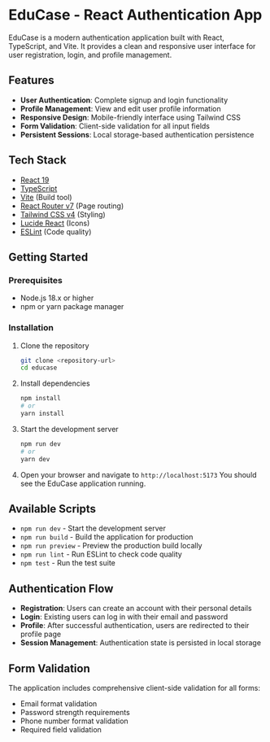 # EduCase - React Authentication App

EduCase is a modern authentication application built with React, TypeScript, and Vite. It provides a clean and responsive user interface for user registration, login, and profile management.

## Features

- **User Authentication**: Complete signup and login functionality
- **Profile Management**: View and edit user profile information
- **Responsive Design**: Mobile-friendly interface using Tailwind CSS
- **Form Validation**: Client-side validation for all input fields
- **Persistent Sessions**: Local storage-based authentication persistence

## Tech Stack

- [React 19](https://react.dev/)
- [TypeScript](https://www.typescriptlang.org/)
- [Vite](https://vitejs.dev/) (Build tool)
- [React Router v7](https://reactrouter.com/) (Page routing)
- [Tailwind CSS v4](https://tailwindcss.com/) (Styling)
- [Lucide React](https://lucide.dev/) (Icons)
- [ESLint](https://eslint.org/) (Code quality)

## Getting Started

### Prerequisites

- Node.js 18.x or higher
- npm or yarn package manager

### Installation

1. Clone the repository
   ```bash
   git clone <repository-url>
   cd educase

2. Install dependencies
   ```bash
   npm install
   # or
   yarn install
   ```

3. Start the development server
   ```bash
   npm run dev
   # or
   yarn dev
   ```

4. Open your browser and navigate to `http://localhost:5173`
   You should see the EduCase application running.



## Available Scripts

- `npm run dev` - Start the development server
- `npm run build` - Build the application for production
- `npm run preview` - Preview the production build locally
- `npm run lint` - Run ESLint to check code quality
- `npm test` - Run the test suite


## Authentication Flow

- **Registration**: Users can create an account with their personal details
- **Login**: Existing users can log in with their email and password
- **Profile**: After successful authentication, users are redirected to their profile page
- **Session Management**: Authentication state is persisted in local storage

## Form Validation

The application includes comprehensive client-side validation for all forms:

- Email format validation
- Password strength requirements
- Phone number format validation
- Required field validation